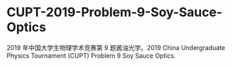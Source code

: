 # CUPT-2019-Problem-9-Soy-Sauce-Optics
2019 年中国大学生物理学术竞赛第 9 题酱油光学。2019 China Undergraduate Physics Tournament (CUPT) Problem 9 Soy Sauce Optics.
